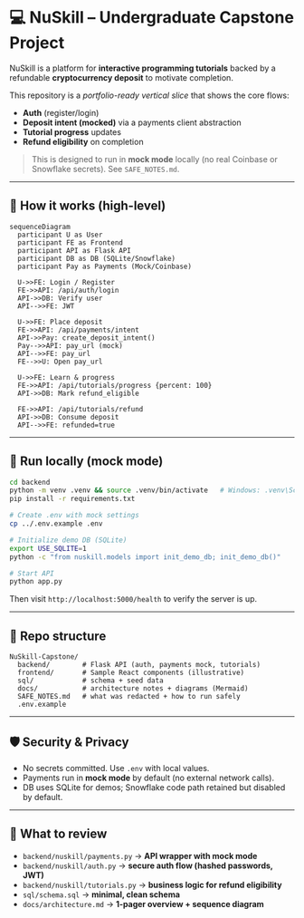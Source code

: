 # 💻 NuSkill – Undergraduate Capstone Project

NuSkill is a platform for **interactive programming tutorials** backed by a refundable **cryptocurrency deposit** to motivate completion.

This repository is a *portfolio-ready vertical slice* that shows the core flows:
- **Auth** (register/login)
- **Deposit intent (mocked)** via a payments client abstraction
- **Tutorial progress** updates
- **Refund eligibility** on completion

> This is designed to run in **mock mode** locally (no real Coinbase or Snowflake secrets). See `SAFE_NOTES.md`.

---

## 🧭 How it works (high-level)
```mermaid
sequenceDiagram
  participant U as User
  participant FE as Frontend
  participant API as Flask API
  participant DB as DB (SQLite/Snowflake)
  participant Pay as Payments (Mock/Coinbase)

  U->>FE: Login / Register
  FE->>API: /api/auth/login
  API->>DB: Verify user
  API-->>FE: JWT

  U->>FE: Place deposit
  FE->>API: /api/payments/intent
  API->>Pay: create_deposit_intent()
  Pay-->>API: pay_url (mock)
  API-->>FE: pay_url
  FE-->>U: Open pay_url

  U->>FE: Learn & progress
  FE->>API: /api/tutorials/progress {percent: 100}
  API->>DB: Mark refund_eligible

  FE->>API: /api/tutorials/refund
  API->>DB: Consume deposit
  API-->>FE: refunded=true
```

---

## 🚀 Run locally (mock mode)
```bash
cd backend
python -m venv .venv && source .venv/bin/activate   # Windows: .venv\Scripts\activate
pip install -r requirements.txt

# Create .env with mock settings
cp ../.env.example .env

# Initialize demo DB (SQLite)
export USE_SQLITE=1
python -c "from nuskill.models import init_demo_db; init_demo_db()"

# Start API
python app.py
```

Then visit `http://localhost:5000/health` to verify the server is up.

---

## 📂 Repo structure
```
NuSkill-Capstone/
  backend/        # Flask API (auth, payments mock, tutorials)
  frontend/       # Sample React components (illustrative)
  sql/            # schema + seed data
  docs/           # architecture notes + diagrams (Mermaid)
  SAFE_NOTES.md   # what was redacted + how to run safely
  .env.example
```

---

## 🛡️ Security & Privacy
- No secrets committed. Use `.env` with local values.
- Payments run in **mock mode** by default (no external network calls).
- DB uses SQLite for demos; Snowflake code path retained but disabled by default.

---

## 👀 What to review
- `backend/nuskill/payments.py` → **API wrapper with mock mode**
- `backend/nuskill/auth.py` → **secure auth flow (hashed passwords, JWT)**
- `backend/nuskill/tutorials.py` → **business logic for refund eligibility**
- `sql/schema.sql` → **minimal, clean schema**
- `docs/architecture.md` → **1-pager overview + sequence diagram**
